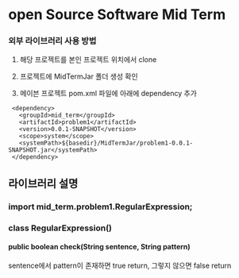 # open Source Software Mid Term

### 외부 라이브러리 사용 방법

1. 해당 프로젝트를 본인 프로젝트 위치에서 clone

2. 프로젝트에 MidTermJar 폴더 생성 확인

3. 메이븐 프로젝트 pom.xml 파일에 아래에 dependency 추가

~~~~~
 <dependency>
   <groupId>mid_term</groupId>
   <artifactId>problem1</artifactId>
   <version>0.0.1-SNAPSHOT</version>
   <scope>system</scope> 
   <systemPath>${basedir}/MidTermJar/problem1-0.0.1-SNAPSHOT.jar</systemPath>
 </dependency>
~~~~~

## 라이브러리 설명

### import mid_term.problem1.RegularExpression;

### class RegularExpression()

#### public boolean check(String sentence, String pattern)
   sentence에서 pattern이 존재하면 true return, 그렇지 않으면 false return
    
